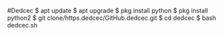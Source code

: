 #Dedcec
$ apt update
$ apt upgrade
$ pkg install python
$ pkg install python2
$ git clone/https.dedcec/GitHub.dedcec.git
$ cd dedcec
$ bash dedcec.sh

